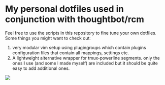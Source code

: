 # My personal dotfiles used in conjunction with thoughtbot/rcm

Feel free to use the scripts in this repository to fine tune your own dotfiles. Some things you might want to check out:

1. very modular vim setup using plugingroups which contain plugins configuration files that contain all 
   mappings, settings etc.
2. A lightweight alternative wrapper for tmux-powerline segments. only the ones I use (and some I made myself) are included
   but it should be quite easy to add additional ones.
   
<img src="http://i.imgur.com/cVkxLoe.png"></img>
